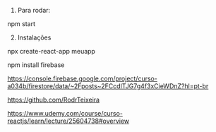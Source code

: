 1) Para rodar:

npm start

2) Instalações

npx create-react-app meuapp

npm install firebase

https://console.firebase.google.com/project/curso-a034b/firestore/data/~2Fposts~2FCcdITJG7g4f3xCieWDnZ?hl=pt-br

https://github.com/RodrTeixeira

https://www.udemy.com/course/curso-reactjs/learn/lecture/25604738#overview

